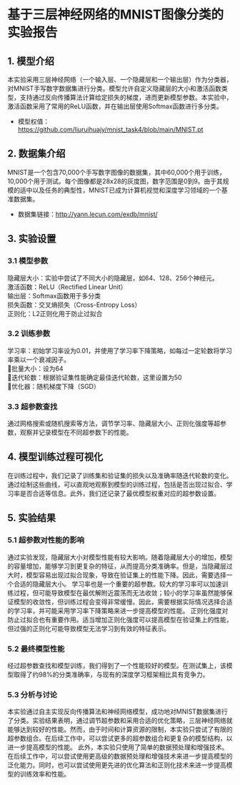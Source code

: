 # 基于三层神经网络的MNIST图像分类的实验报告
## 1. 模型介绍
本实验采用三层神经网络（一个输入层、一个隐藏层和一个输出层）作为分类器，对MNIST手写数字数据集进行分类。模型允许自定义隐藏层的大小和激活函数类型，支持通过反向传播算法计算给定损失的梯度，进而更新模型参数。本实验中，激活函数采用了常用的ReLU函数，并在输出层使用Softmax函数进行多分类。
- 模型权值：https://github.com/liuruihuajy/mnist_task4/blob/main/MNIST.pt

## 2. 数据集介绍
MNIST是一个包含70,000个手写数字图像的数据集，其中60,000个用于训练，10,000个用于测试。每个图像都是28x28的灰度图，数字范围是0到9。由于其规模的适中以及任务的典型性，MNIST已成为计算机视觉和深度学习领域的一个基准数据集。
- 数据集链接：http://yann.lecun.com/exdb/mnist/
## 3. 实验设置
### 3.1 模型参数
隐藏层大小：实验中尝试了不同大小的隐藏层，如64、128、256个神经元。</br>
激活函数：ReLU（Rectified Linear Unit）</br>
输出层：Softmax函数用于多分类</br>
损失函数：交叉熵损失（Cross-Entropy Loss）</br>
正则化：L2正则化用于防止过拟合</br>
### 3.2 训练参数
学习率：初始学习率设为0.01，并使用了学习率下降策略，如每过一定轮数将学习率乘以一个衰减因子。</br>
批量大小：设为64</br>
迭代轮数：根据验证集性能确定最佳迭代轮数，这里设置为50</br>
优化器：随机梯度下降（SGD）</br>
### 3.3 超参数查找
通过网格搜索或随机搜索等方法，调节学习率、隐藏层大小、正则化强度等超参数，观察并记录模型在不同超参数下的性能。</br>
## 4. 模型训练过程可视化
在训练过程中，我们记录了训练集和验证集的损失以及准确率随迭代轮数的变化。通过绘制这些曲线，可以直观地观察到模型的训练过程，包括是否出现过拟合、学习率是否合适等信息。此外，我们还记录了最优模型权重对应的超参数设置。

## 5. 实验结果
### 5.1 超参数对性能的影响
通过实验发现，隐藏层大小对模型性能有较大影响。随着隐藏层大小的增加，模型的容量增加，能够学习到更复杂的特征，从而提高分类准确率。但是，当隐藏层过大时，模型容易出现过拟合现象，导致在验证集上的性能下降。因此，需要选择一个合适的隐藏层大小。
学习率也是一个重要的超参数。较大的学习率可以加速训练过程，但可能导致模型在最优解附近震荡而无法收敛；较小的学习率虽然能够保证模型的收敛性，但训练过程会变得非常缓慢。因此，需要根据实际情况选择合适的学习率，并可能采用学习率下降策略来进一步提高模型的性能。
正则化强度对防止过拟合也有重要作用。适当增加正则化强度可以提高模型在验证集上的性能，但过强的正则化可能导致模型无法学习到有效的特征表示。
### 5.2 最终模型性能
经过超参数查找和模型训练，我们得到了一个性能较好的模型。在测试集上，该模型取得了约98%的分类准确率，与现有的深度学习框架相比具有竞争力。
### 5.3 分析与讨论
本实验通过自主实现反向传播算法和神经网络模型，成功地对MNIST数据集进行了分类。实验结果表明，通过调节超参数和采用合适的优化策略，三层神经网络就能够达到较好的性能。然而，由于时间和计算资源的限制，本实验只尝试了有限的超参数组合。在后续工作中，可以尝试更多的超参数组合和更复杂的模型结构，以进一步提高模型的性能。
此外，本实验只使用了简单的数据预处理和增强技术。在后续工作中，可以尝试使用更高级的数据预处理和增强技术来进一步提高模型的泛化能力。同时，也可以尝试使用更先进的优化算法和正则化技术来进一步提高模型的训练效率和性能。
